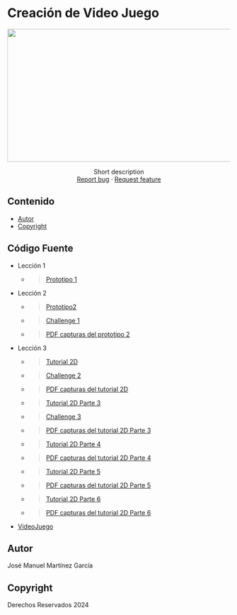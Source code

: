 # Creación de Video Juego
<p align="center">
    <img src="https://areajugones.sport.es/wp-content/uploads/2023/08/personajes-1560x880.jpg.webp" alt="Logo" width=1200 height=300>

  <p align="center">
    Short description
    <br>
    <a href="https://reponame/issues/new?template=bug.md">Report bug</a>
    ·
    <a href="https://reponame/issues/new?template=feature.md&labels=feature">Request feature</a>
  </p>
</p>


## Contenido
- [Autor](#autores)
- [Copyright](#copyright)

## Código Fuente

* Lección 1
  * > [Prototipo 1](https://github.com/josemanuelmtz/UII_Creaci-n-de-Videojuegos/blob/2e5a7e2ee89e10067786ac2e88251dc0feb6ca9a/Tutoriales/Parte%201/Prototipo01_Jos%C3%A9%20Manuel%20Mart%C3%ADnez%20Garc%C3%ADa.unitypackage) 
* Lección 2
  * > [Prototipo2](https://github.com/josemanuelmtz/UII_Creaci-n-de-Videojuegos/tree/2e5a7e2ee89e10067786ac2e88251dc0feb6ca9a/Tutoriales/Parte%202)
  * > [Challenge 1](https://github.com/josemanuelmtz/UII_Creaci-n-de-Videojuegos/blob/2e5a7e2ee89e10067786ac2e88251dc0feb6ca9a/Challenges/Challenge%201/Challenge%201.unitypackage)
  * > [PDF capturas del prototipo 2](https://github.com/josemanuelmtz/UII_Creaci-n-de-Videojuegos/blob/2e5a7e2ee89e10067786ac2e88251dc0feb6ca9a/Capturas/Capturas%20de%20pantalla.pdf)
* Lección 3
  * > [Tutorial 2D](https://github.com/josemanuelmtz/UII_Creaci-n-de-Videojuegos/blob/2e5a7e2ee89e10067786ac2e88251dc0feb6ca9a/Capturas/Tutorial%202D%20parte%202.pdf)
  * > [Challenge 2](https://github.com/josemanuelmtz/UII_Creaci-n-de-Videojuegos/blob/2e5a7e2ee89e10067786ac2e88251dc0feb6ca9a/Challenges/Challenge%202/Challenge%202.unitypackage)
  * > [PDF capturas del tutorial 2D](https://github.com/josemanuelmtz/UII_Creaci-n-de-Videojuegos/blob/2e5a7e2ee89e10067786ac2e88251dc0feb6ca9a/Capturas/Tutorial%202D%20parte%202.pdf)
  * > [Tutorial 2D Parte 3](https://github.com/josemanuelmtz/UII_Creaci-n-de-Videojuegos/blob/2e5a7e2ee89e10067786ac2e88251dc0feb6ca9a/Tutoriales/Parte%203/Tutorial%202D%20Parte%203.unitypackage)
  * > [Challenge 3](https://github.com/josemanuelmtz/UII_Creaci-n-de-Videojuegos/blob/2e5a7e2ee89e10067786ac2e88251dc0feb6ca9a/Challenges/Challenge%203/Challenge%203.unitypackage)
  * > [PDF capturas del tutorial 2D Parte 3](https://github.com/josemanuelmtz/UII_Creaci-n-de-Videojuegos/blob/2e5a7e2ee89e10067786ac2e88251dc0feb6ca9a/Capturas/Tutorial%202D%20parte%203.pdf)
  * > [Tutorial 2D Parte 4](https://github.com/josemanuelmtz/UII_Creaci-n-de-Videojuegos/blob/2e5a7e2ee89e10067786ac2e88251dc0feb6ca9a/Tutoriales/Parte%204/Tutorial%202D%20Parte%204.unitypackage)
  * > [PDF capturas del tutorial 2D Parte 4](https://github.com/josemanuelmtz/UII_Creaci-n-de-Videojuegos/blob/2e5a7e2ee89e10067786ac2e88251dc0feb6ca9a/Capturas/Tutorial%202D%20Parte%204.pdf)
  * > [Tutorial 2D Parte 5](https://github.com/josemanuelmtz/UII_Creaci-n-de-Videojuegos/blob/2e5a7e2ee89e10067786ac2e88251dc0feb6ca9a/Tutoriales/Parte%205/Tutorial%202D%20Parte%205.unitypackage)
  * > [PDF capturas del tutorial 2D Parte 5](https://github.com/josemanuelmtz/UII_Creaci-n-de-Videojuegos/blob/2e5a7e2ee89e10067786ac2e88251dc0feb6ca9a/Capturas/Tutorial%202D%20Parte%205.pdf)
  * > [Tutorial 2D Parte 6](https://github.com/josemanuelmtz/UII_Creaci-n-de-Videojuegos/blob/2e5a7e2ee89e10067786ac2e88251dc0feb6ca9a/Tutoriales/Parte%206/Tutorial%202D%20Parte%206.unitypackage)
  * > [PDF capturas del tutorial 2D Parte 6](https://github.com/josemanuelmtz/UII_Creaci-n-de-Videojuegos/blob/2e5a7e2ee89e10067786ac2e88251dc0feb6ca9a/Capturas/Tutorial%202D%20Parte%206.pdf)
* [VideoJuego](https://github.com/josemanuelmtz/Dark-_Dungeons-_-Game-.git)

## Autor
José Manuel Martínez García

## Copyright
Derechos Reservados 2024
